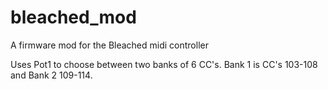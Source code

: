 # bleached_mod
A firmware mod for the Bleached midi controller

Uses Pot1 to choose between two banks of 6 CC's. 
Bank 1 is CC's 103-108 and Bank 2 109-114.
